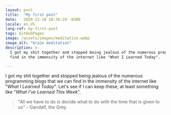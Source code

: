 ```yaml
---
layout: post
title:  "My first post"
date:   2020-12-10 10:36:29 -0300
locale: en_US
lang-ref: my-first-post
tags: GitHubPages
image: /assets/images/meditation.webp
image_alt: "brain meditation"
description: >-
  I got my shit together and stopped being jealous of the numerous programming blogs that we can
  find in the immensity of the internet like "What I Learned Today".

---
```


I got my shit together and stopped being jealous of the numerous programming blogs that we can find
in the immensity of the internet like "*What I Learned Today*". Let's see if I can keep these, at
least something like "*What I've Learned This Week*".
<!-- excerpt-end -->

> "All we have to do is decide what to do with the time that is given to us" - Gandalf, the Grey
